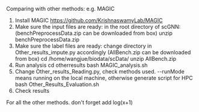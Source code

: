 Comparing with other methods:
e.g. MAGIC
1. Install MAGIC <https://github.com/KrishnaswamyLab/MAGIC>
2. Make sure the input files are ready: in the root directory of scGNN: (benchPreprocessData.zip can be downloaded from box)
    unzip benchPreprocessData.zip
3. Make sure the label files are ready: change directory in Other_results_impute.py accordingly (AllBench.zip can be downloaded from box)
    cd /home/wangjue/biodata/scData/ 
    unzip AllBench.zip
4. Run analysis
    cd otherresults
    bash MAGIC_analysis.sh
5. Change Other_results_Reading.py, check methods used. --runMode means running on the local machine, otherwise generate script for HPC
    bash Other_Results_Evaluation.sh
6. Check results

For all the other methods. don't forget add log(x+1)